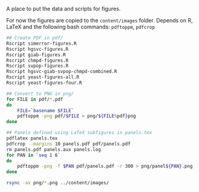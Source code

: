 A place to put the data and scripts for figures.

For now the figures are copied to the `content/images` folder. 
Depends on R, LaTeX and the following bash commands:  `pdftoppm`, `pdfcrop`

```sh
## Create PDF in pdf/
Rscript simerror-figures.R
Rscript hgsvc-figures.R
Rscript giab-figures.R
Rscript chmpd-figures.R
Rscript svpop-figures.R
Rscript hgsvc-giab-svpop-chmpd-combined.R
Rscript yeast-figures-all.R
Rscript yeast-figures-four.R

## Convert to PNG in png/
for FILE in pdf/*.pdf
do
    FILE=`basename $FILE`
    pdftoppm -png pdf/$FILE > png/${FILE%pdf}png
done

## Panels defined using LaTeX subfigures in panels.tex
pdflatex panels.tex
pdfcrop --margins 10 panels.pdf pdf/panels.pdf
rm panels.pdf panels.aux panels.log
for PAN in `seq 1 6`
do
    pdftoppm -png -f $PAN pdf/panels.pdf -r 300 > png/panel${PAN}.png
done

rsync -av png/*.png ../content/images/
```
